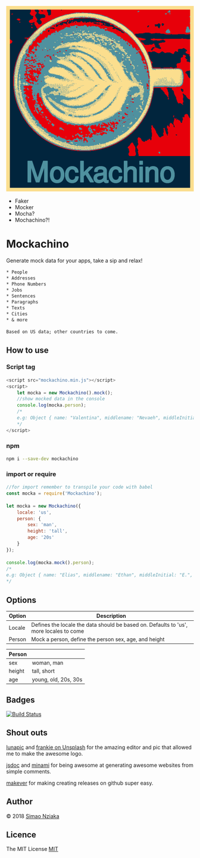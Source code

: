 
![Mockachino logo](./logo.gif)

- Faker
- Mocker
- Mocha?
- Mochachino?!

# Mockachino

Generate mock data for your apps, take a sip and relax!

    * People
    * Addresses
    * Phone Numbers
    * Jobs
    * Sentences
    * Paragraphs
    * Texts
    * Cities
    * & more

    Based on US data; other countries to come.

## How to use

### Script tag

```js
<script src="mockachino.min.js"></script>
<script>
    let mocka = new Mockachino().mock();
    //show mocked data in the console
    console.log(mocka.person);
    /*
    e.g: Object { name: "Valentina", middlename: "Nevaeh", middleInitial: "N.", lastname: "Adams", initials: "V.A", email: "valentina.adams@hotmail.com", academicTitle: "Prof.", sex: "woman", age: 23, height: "4.1", … }
    */
</script>
```

### npm

```bash
npm i --save-dev mockachino
```

### import or require

```js
//for import remember to transpile your code with babel
const mocka = require('Mockachino');

let mocka = new Mockachino({
    locale: 'us',
    person: {
        sex: 'man',
        height: 'tall',
        age: '20s'
    }
});

console.log(mocka.mock().person);
/*
e.g: Object { name: "Elias", middlename: "Ethan", middleInitial: "E.", lastname: "Coleman", initials: "E.C", email: "elias.coleman@hotmail.com", academicTitle: "Dr.", sex: "man", age: 25, height: "5.10", … }
*/
```

## Options

| Option | Description |
| --- | --- |
| Locale | Defines the locale the data should be based on. Defaults to 'us', more locales to come |
| Person | Mock a person, define the person sex, age, and height |

|Person||
|--|--|
|sex| woman, man|
|height| tall, short|
|age| young, old, 20s, 30s|

## Badges

[![Build Status](https://travis-ci.org/akaizn-junior/mockachino.svg?branch=master)](https://travis-ci.org/akaizn-junior/mockachino)

## Shout outs

[lunapic](https://www110.lunapic.com/editor/) and [frankie on Unsplash](https://unsplash.com/photos/F_EfOSXh0sI?utm_source=unsplash&utm_medium=referral&utm_content=creditCopyText) for the amazing editor and pic that allowed me to make the awesome logo.

[jsdoc](https://github.com/jsdoc3/jsdoc) and [minami](https://github.com/Nijikokun/minami) for being awesome at generating awesome websites from simple comments.

[makever](https://www.npmjs.com/package/makever) for making creating releases on github super easy.

## Author

&copy; 2018 [Simao Nziaka](https://simaonziaka.com)

## Licence

The MIT License [MIT](https://opensource.org/licenses/MIT)
